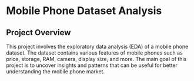 # Mobile Phone Dataset Analysis

## Project Overview

This project involves the exploratory data analysis (EDA) of a mobile phone dataset. The dataset contains various features of mobile phones such as price, storage, RAM, camera, display size, and more. The main goal of this project is to uncover insights and patterns that can be useful for better understanding the mobile phone market.
